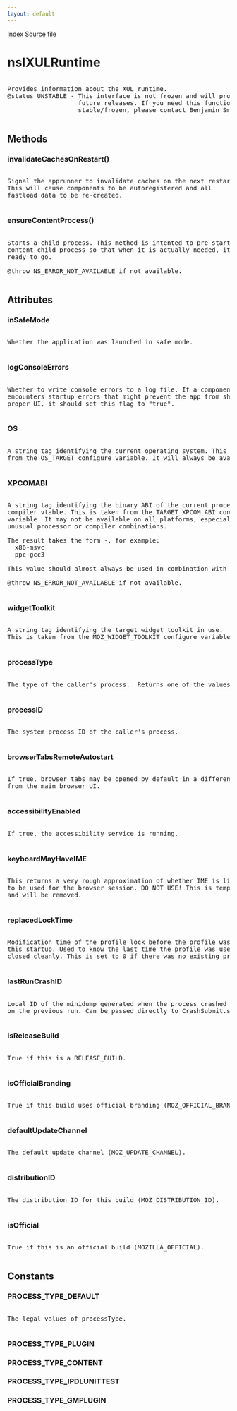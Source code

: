 ```yaml
---
layout: default
---
```

<div id='links'><a href="../index.html">Index</a>
<a href="http://dxr.mozilla.org/mozilla-central/source/xpcom/system/nsIXULRuntime.idl">Source file</a>
</div>

# nsIXULRuntime #
<pre>  
Provides information about the XUL runtime.  
@status UNSTABLE - This interface is not frozen and will probably change in  
                   future releases. If you need this functionality to be  
                   stable/frozen, please contact Benjamin Smedberg.  
  
</pre>
## Methods ##

### invalidateCachesOnRestart() ###
<pre>  
Signal the apprunner to invalidate caches on the next restart.  
This will cause components to be autoregistered and all  
fastload data to be re-created.  
  
</pre>
### ensureContentProcess() ###
<pre>  
Starts a child process. This method is intented to pre-start a  
content child process so that when it is actually needed, it is  
ready to go.  
  
@throw NS_ERROR_NOT_AVAILABLE if not available.  
  
</pre>
## Attributes ##

### inSafeMode ###
<pre>  
Whether the application was launched in safe mode.  
  
</pre>
### logConsoleErrors ###
<pre>  
Whether to write console errors to a log file. If a component  
encounters startup errors that might prevent the app from showing  
proper UI, it should set this flag to "true".  
  
</pre>
### OS ###
<pre>  
A string tag identifying the current operating system. This is taken  
from the OS_TARGET configure variable. It will always be available.  
  
</pre>
### XPCOMABI ###
<pre>  
A string tag identifying the binary ABI of the current processor and  
compiler vtable. This is taken from the TARGET_XPCOM_ABI configure  
variable. It may not be available on all platforms, especially  
unusual processor or compiler combinations.  
  
The result takes the form <processor>-<compilerABI>, for example:  
  x86-msvc  
  ppc-gcc3  
  
This value should almost always be used in combination with "OS".  
  
@throw NS_ERROR_NOT_AVAILABLE if not available.  
  
</pre>
### widgetToolkit ###
<pre>  
A string tag identifying the target widget toolkit in use.  
This is taken from the MOZ_WIDGET_TOOLKIT configure variable.  
  
</pre>
### processType ###
<pre>  
The type of the caller's process.  Returns one of the values above.  
  
</pre>
### processID ###
<pre>  
The system process ID of the caller's process.  
  
</pre>
### browserTabsRemoteAutostart ###
<pre>  
If true, browser tabs may be opened by default in a different process  
from the main browser UI.  
  
</pre>
### accessibilityEnabled ###
<pre>  
If true, the accessibility service is running.  
  
</pre>
### keyboardMayHaveIME ###
<pre>  
This returns a very rough approximation of whether IME is likely  
to be used for the browser session. DO NOT USE! This is temporary  
and will be removed.  
  
</pre>
### replacedLockTime ###
<pre>  
Modification time of the profile lock before the profile was locked on  
this startup. Used to know the last time the profile was used and not  
closed cleanly. This is set to 0 if there was no existing profile lock.  
  
</pre>
### lastRunCrashID ###
<pre>  
Local ID of the minidump generated when the process crashed  
on the previous run. Can be passed directly to CrashSubmit.submit.  
  
</pre>
### isReleaseBuild ###
<pre>  
True if this is a RELEASE_BUILD.  
  
</pre>
### isOfficialBranding ###
<pre>  
True if this build uses official branding (MOZ_OFFICIAL_BRANDING).  
  
</pre>
### defaultUpdateChannel ###
<pre>  
The default update channel (MOZ_UPDATE_CHANNEL).  
  
</pre>
### distributionID ###
<pre>  
The distribution ID for this build (MOZ_DISTRIBUTION_ID).  
  
</pre>
### isOfficial ###
<pre>  
True if this is an official build (MOZILLA_OFFICIAL).  
  
</pre>
## Constants ##

### PROCESS_TYPE_DEFAULT ###
<pre>  
The legal values of processType.  
  
</pre>
### PROCESS_TYPE_PLUGIN ###

### PROCESS_TYPE_CONTENT ###

### PROCESS_TYPE_IPDLUNITTEST ###

### PROCESS_TYPE_GMPLUGIN ###
